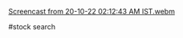 [Screencast from 20-10-22 02:12:43 AM IST.webm](https://user-images.githubusercontent.com/83109388/196800223-eeee2d5d-9e21-4870-bb4b-916aac68ae01.webm)

#stock search
